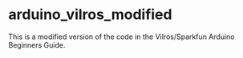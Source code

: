 # arduino_vilros_modified
This is a modified version of the code in the Vilros/Sparkfun Arduino Beginners Guide.

